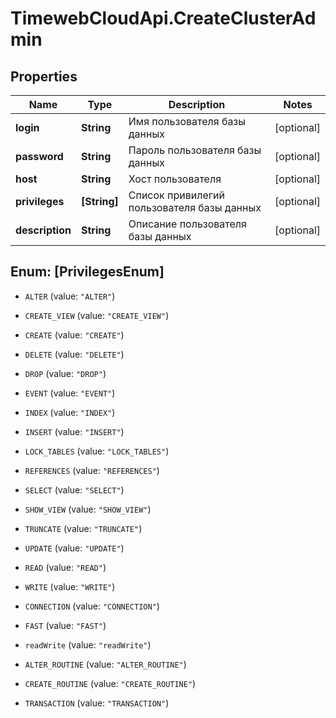 # TimewebCloudApi.CreateClusterAdmin

## Properties

Name | Type | Description | Notes
------------ | ------------- | ------------- | -------------
**login** | **String** | Имя пользователя базы данных | [optional] 
**password** | **String** | Пароль пользователя базы данных | [optional] 
**host** | **String** | Хост пользователя | [optional] 
**privileges** | **[String]** | Список привилегий пользователя базы данных | [optional] 
**description** | **String** | Описание пользователя базы данных | [optional] 



## Enum: [PrivilegesEnum]


* `ALTER` (value: `"ALTER"`)

* `CREATE_VIEW` (value: `"CREATE_VIEW"`)

* `CREATE` (value: `"CREATE"`)

* `DELETE` (value: `"DELETE"`)

* `DROP` (value: `"DROP"`)

* `EVENT` (value: `"EVENT"`)

* `INDEX` (value: `"INDEX"`)

* `INSERT` (value: `"INSERT"`)

* `LOCK_TABLES` (value: `"LOCK_TABLES"`)

* `REFERENCES` (value: `"REFERENCES"`)

* `SELECT` (value: `"SELECT"`)

* `SHOW_VIEW` (value: `"SHOW_VIEW"`)

* `TRUNCATE` (value: `"TRUNCATE"`)

* `UPDATE` (value: `"UPDATE"`)

* `READ` (value: `"READ"`)

* `WRITE` (value: `"WRITE"`)

* `CONNECTION` (value: `"CONNECTION"`)

* `FAST` (value: `"FAST"`)

* `readWrite` (value: `"readWrite"`)

* `ALTER_ROUTINE` (value: `"ALTER_ROUTINE"`)

* `CREATE_ROUTINE` (value: `"CREATE_ROUTINE"`)

* `TRANSACTION` (value: `"TRANSACTION"`)




